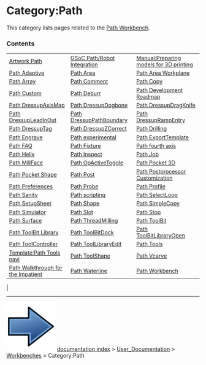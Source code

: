 # Category:Path
This category lists pages related to the [Path Workbench](Path_Workbench.md).

### Contents

|     |     |     |
| --- | --- | --- |
| [Artwork Path](Artwork_Path.md) | [GSoC Path/Robot Integration](GSoC_Path/Robot_Integration.md) | [Manual:Preparing models for 3D printing](Manual_Preparing_models_for_3D_printing.md) |
| [Path Adaptive](Path_Adaptive.md) | [Path Area](Path_Area.md) | [Path Area Workplane](Path_Area_Workplane.md) |
| [Path Array](Path_Array.md) | [Path Comment](Path_Comment.md) | [Path Copy](Path_Copy.md) |
| [Path Custom](Path_Custom.md) | [Path Deburr](Path_Deburr.md) | [Path Development Roadmap](Path_Development_Roadmap.md) |
| [Path DressupAxisMap](Path_DressupAxisMap.md) | [Path DressupDogbone](Path_DressupDogbone.md) | [Path DressupDragKnife](Path_DressupDragKnife.md) |
| [Path DressupLeadInOut](Path_DressupLeadInOut.md) | [Path DressupPathBoundary](Path_DressupPathBoundary.md) | [Path DressupRampEntry](Path_DressupRampEntry.md) |
| [Path DressupTag](Path_DressupTag.md) | [Path DressupZCorrect](Path_DressupZCorrect.md) | [Path Drilling](Path_Drilling.md) |
| [Path Engrave](Path_Engrave.md) | [Path experimental](Path_experimental.md) | [Path ExportTemplate](Path_ExportTemplate.md) |
| [Path FAQ](Path_FAQ.md) | [Path Fixture](Path_Fixture.md) | [Path fourth axis](Path_fourth_axis.md) |
| [Path Helix](Path_Helix.md) | [Path Inspect](Path_Inspect.md) | [Path Job](Path_Job.md) |
| [Path MillFace](Path_MillFace.md) | [Path OpActiveToggle](Path_OpActiveToggle.md) | [Path Pocket 3D](Path_Pocket_3D.md) |
| [Path Pocket Shape](Path_Pocket_Shape.md) | [Path Post](Path_Post.md) | [Path Postprocessor Customization](Path_Postprocessor_Customization.md) |
| [Path Preferences](Path_Preferences.md) | [Path Probe](Path_Probe.md) | [Path Profile](Path_Profile.md) |
| [Path Sanity](Path_Sanity.md) | [Path scripting](Path_scripting.md) | [Path SelectLoop](Path_SelectLoop.md) |
| [Path SetupSheet](Path_SetupSheet.md) | [Path Shape](Path_Shape.md) | [Path SimpleCopy](Path_SimpleCopy.md) |
| [Path Simulator](Path_Simulator.md) | [Path Slot](Path_Slot.md) | [Path Stop](Path_Stop.md) |
| [Path Surface](Path_Surface.md) | [Path ThreadMilling](Path_ThreadMilling.md) | [Path ToolBit](Path_ToolBit.md) |
| [Path ToolBit Library](Path_ToolBit_Library.md) | [Path ToolBitDock](Path_ToolBitDock.md) | [Path ToolBitLibraryOpen](Path_ToolBitLibraryOpen.md) |
| [Path ToolController](Path_ToolController.md) | [Path ToolLibraryEdit](Path_ToolLibraryEdit.md) | [Path Tools](Path_Tools.md) |
| [Template:Path Tools navi](Template_Path_Tools_navi.md) | [Path ToolShape](Path_ToolShape.md) | [Path Vcarve](Path_Vcarve.md) |
| [Path Walkthrough for the Impatient](Path_Walkthrough_for_the_Impatient.md) | [Path Waterline](Path_Waterline.md) | [Path Workbench](Path_Workbench.md) |
|



---
![](images/Button_right.svg) [documentation index](../README.md) > [User_Documentation](Category_User_Documentation.md) > [Workbenches](Category_Workbenches.md) > Category:Path
